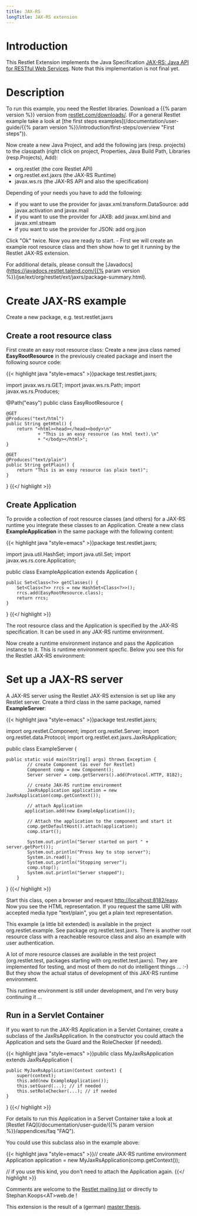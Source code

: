 ```yaml
---
title: JAX-RS
longTitle: JAX-RS extension
---
```

# Introduction

This Restlet Extension implements the Java Specification [JAX-RS: Java
API for RESTful Web
Services](https://jcp.org/en/jsr/detail?id=311).
Note that this implementation is not final yet.

# Description

To run this example, you need the Restlet libraries. Download a {{% param version %}}
version from
[restlet.com/downloads/](/downloads/current).
(For a general Restlet example take a look at [the first steps
examples](/documentation/user-guide/{{% param version %}}/introduction/first-steps/overview "First steps")).

Now create a new Java Project, and add the following jars (resp.
projects) to the classpath (right click on project, Properties, Java
Build Path, Libraries (resp.Projects), Add):

-   org.restlet (the core Restlet API)
-   org.restlet.ext.jaxrs (the JAX-RS Runtime)
-   javax.ws.rs (the JAX-RS API and also the specification)

Depending of your needs you have to add the following:

-   if you want to use the provider for javax.xml.transform.DataSource:
    add javax.activation and javax.mail
-   if you want to use the provider for JAXB: add javax.xml.bind and
    javax.xml.stream
-   if you want to use the provider for JSON: add org.json

Click "Ok" twice. Now you are ready to start. - First we will create an
example root resource class and then show how to get it running by the
Restlet JAX-RS extension.

For additional details, please consult the
[Javadocs](https://javadocs.restlet.talend.com/{{% param version %}}/jse/ext/org/restlet/ext/jaxrs/package-summary.html).

# Create JAX-RS example

Create a new package, e.g. test.restlet.jaxrs

## Create a root resource class

First create an easy root resource class: Create a new java class named
**EasyRootResource** in the previously created package and insert the
following source  code:

{{< highlight java "style=emacs" >}}package test.restlet.jaxrs;

import javax.ws.rs.GET;
import javax.ws.rs.Path;
import javax.ws.rs.Produces;

@Path("easy")
public class EasyRootResource {

    @GET
    @Produces("text/html")
    public String getHtml() {
        return "<html><head></head><body>\n"
                + "This is an easy resource (as html text).\n"
                + "</body></html>";
    }

    @GET
    @Produces("text/plain")
    public String getPlain() {
        return "This is an easy resource (as plain text)";
    }
}
{{</ highlight >}}

## Create Application

To provide a collection of root resource classes (and others) for a
JAX-RS runtime you integrate these classes to an Application. Create a
new class **ExampleApplication** in the same package with the following
content:

{{< highlight java "style=emacs" >}}package test.restlet.jaxrs;

import java.util.HashSet;
import java.util.Set;
import javax.ws.rs.core.Application;

public class ExampleApplication extends Application {

    public Set<Class<?>> getClasses() {
        Set<Class<?>> rrcs = new HashSet<Class<?>>();
        rrcs.add(EasyRootResource.class);
        return rrcs;
    }
}
{{</ highlight >}}

The root resource class and the Application is specified by the JAX-RS
specification. It can be used in any JAX-RS runtime environment.

Now create a runtime environment instance and pass the Application
instance to it. This is runtime environment specfic. Below you see this
for the Restlet JAX-RS environment:

# Set up a JAX-RS server

A JAX-RS server using the Restlet JAX-RS extension is set up like any
Restlet server. Create a third class in the same package, named
**ExampleServer**:

{{< highlight java "style=emacs" >}}package test.restlet.jaxrs;

import org.restlet.Component;
import org.restlet.Server;
import org.restlet.data.Protocol;
import org.restlet.ext.jaxrs.JaxRsApplication;

public class ExampleServer {

    public static void main(String[] args) throws Exception {
            // create Component (as ever for Restlet)
            Component comp = new Component();
            Server server = comp.getServers().add(Protocol.HTTP, 8182);

            // create JAX-RS runtime environment
            JaxRsApplication application = new JaxRsApplication(comp.getContext());

            // attach Application
           application.add(new ExampleApplication());

            // Attach the application to the component and start it
            comp.getDefaultHost().attach(application);
            comp.start();

            System.out.println("Server started on port " + server.getPort());
            System.out.println("Press key to stop server");
            System.in.read();
            System.out.println("Stopping server");
            comp.stop();
            System.out.println("Server stopped");
        }
}
{{</ highlight >}}

Start this class, open a browser and request
[http://localhost:8182/easy](http://localhost:8182/easy).
Now you see the HTML representation. If you request the same URI with
accepted media type "text/plain", you get a plain text representation.

This example (a little bit extended) is available in the project
org.restlet.example. See package org.restlet.test.jaxrs. There is
another root resource class with a reacheable resource class and also an
example with user authentication.

A lot of more resource classes are available in the test project
(org.restlet.test, packages starting with org.restlet.test.jaxrs). They
are implemented for testing, and most of them do not do intelligent
things ... :-) But they show the actual status of development of this
JAX-RS runtime environment.

This runtime environment is still under development, and I'm very busy
continuing it ...

## Run in a Servlet Container

If you want to run the JAX-RS Application in a Servlet Container, create
a subclass of the JaxRsApplication. In the constructor you could attach
the Application and sets the Guard and the RoleChecker (if needed).

{{< highlight java "style=emacs" >}}public class MyJaxRsApplication extends JaxRsApplication {

    public MyJaxRsApplication(Context context) {
        super(context);
        this.add(new ExampleApplication());
        this.setGuard(...); // if needed
        this.setRoleChecker(...); // if needed
    }
}
{{</ highlight >}}

For details to run this Application in a Servet Container take a look at
[Restlet
FAQ](/documentation/user-guide/{{% param version %}}/appendices/faq "FAQ").

You could use this subclass also in the example above:

{{< highlight java "style=emacs" >}}// create JAX-RS runtime environment
Application application = new MyJaxRsApplication(comp.getContext());

// if you use this kind, you don't need to attach the Application again.
{{</ highlight >}}

Comments are welcome to the [Restlet mailing
list](https://groups.google.com/a/restlet.org/forum/#!forum/framework-discuss)
or directly to Stephan.Koops\<AT\>web.de !

This extension is the result of a (german) [master
thesis](http://users.informatik.haw-hamburg.de/%7Eubicomp/arbeiten/master/koops.pdf).
